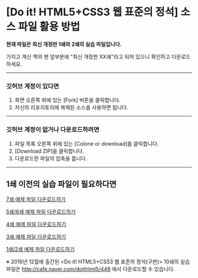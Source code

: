 # [Do it! HTML5+CSS3 웹 표준의 정석] 소스 파일 활용 방법

**현재 파일은 최신 개정판 1쇄와 2쇄의 실습 파일입니다.**

가지고 계신 책의 맨 앞부분에 "최신 개정판 XX쇄"라고 되어 있으니 확인하고 다운로드하세요.

-----------------------------------------------


### 깃허브 계정이 있다면
1. 화면 오른쪽 위에 있는 [Fork] 버튼을 클릭합니다.
2. 자신의 리포지토리에 복제된 소스를 사용하면 됩니다.

----------------------------------------------

### 깃허브 계정이 없거나 다운로드하려면
1. 파일 목록 오른쪽 위에 있는 [Colone or download]를 클릭합니다.
2. [Download ZIP]을 클릭합니다.
3. 다운로드한 파일의 압축을 풉니다.

----------------------------------------------

## 1쇄 이전의 실습 파일이 필요하다면 

[7쇄 예제 파일 다운로드하기](https://github.com/kyrieko/html-book-7)

[5쇄/6쇄 예제 파일 다운로드하기](https://github.com/kyrieko/html-book-5)

[4쇄 예제 파일 다운로드하기](https://github.com/kyrieko/html-book-4)

[3쇄 예제 파일 다운로드하기](https://github.com/kyrieko/html-book-3)

[1쇄/2쇄 예제 파일 다운로드하기](https://github.com/kyrieko/html-book-1)


※ 2016년 12월에 출간된 <Do it! HTML5+CSS3 웹 표준의 정석(구판)> 10쇄의 실습 파일은 http://cafe.naver.com/doithtml5/448
에서 다운로드할 수 있습니다.
